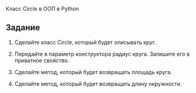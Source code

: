 Класс Circle в ООП в Python

## Задание

1. Сделайте класс Circle, который будет описывать круг.

2. Передайте в параметр конструктора радиус круга. Запишите его в приватное свойство.

3. Сделайте метод, который будет возвращать площадь круга.

4. Сделайте метод, который будет возвращать длину окружности.


